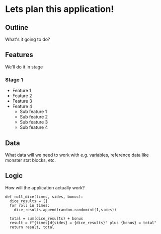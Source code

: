 # Lets plan this application!
## Outline
What's it going to do?
## Features
We'll do it in stage
### Stage 1
* Feature 1
* Feature 2
* Feature 3
* Feature 4
  * Sub feature 1
  * Sub feature 2
  * Sub feature 3
  * Sub feature 4
## Data
What data will we need to work with e.g. variables, reference data like monster stat blocks, etc.
## Logic
How will the application actually work?

    def roll_dice(times, sides, bonus):
      dice_results = []
      for roll in times:
        dice_results.append(random.randomint(1,sides))

      total = sum(dice_results) + bonus
      result = f"{times}d{sides} = {dice_results}" plus {bonus} = total"
      return result, total
